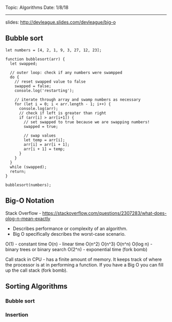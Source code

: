 Topic: Algorithms
Date: 1/8/18
***

slides: http://devleague.slides.com/devleague/big-o

## Bubble sort 

```
let numbers = [4, 2, 1, 9, 3, 27, 12, 23];

function bubblesort(arr) {
  let swapped;

  // outer loop: check if any numbers were swampped
  do {
    // reset swapped value to false
    swapped = false;
    console.log('restarting');

    // iterate through array and swamp numbers as necessary
    for (let i = 0; i < arr.length - 1; i++) {
      console.log(arr);
      // check if left is greater than right
      if (arr[i] > arr[i+1]) {
        // set swapped to true because we are swapping numbers!
        swapped = true;

        // swap values
        let temp = arr[i];
        arr[i] = arr[i + 1];
        arr[i + 1] = temp;
      }
    }
  }
  while (swapped);
  return;
}

bubblesort(numbers);
```

## Big-O Notation

Stack Overflow - https://stackoverflow.com/questions/2307283/what-does-olog-n-mean-exactly

- Describes performance or complexity of an algorithm.
- Big O specifically describes the worst-case scenario.

O(1) - constant time
O(n) - linear time
O(n^2)
O(n^3)
O(n^n)
O(log n) - binary trees or binary search
O(2^n) - exponential time (fork bomb)

Call stack in CPU - has a finite amount of memory. It keeps track of where the processor is at in performing a function. If you have a Big O you can fill up the call stack (fork bomb).

## Sorting Algorithms

### Bubble sort

### Insertion 
